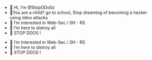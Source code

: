 - 👋 Hi, I’m @StopDDoSz 
- 👋You are a child? go to school, Stop dreaming of becoming a hacker using ddos attacks
- 👀 I’m interested in Web-Sec / SH - RS
- 🌱 I’m here to distroy all 
- 💞️ STOP DDOS !

<!---
You are a child? go to school, Stop dreaming of becoming a hacker using ddos attacks
 https://krebsonsecurity.com/
--->

- 👀 I’m interested in Web-Sec / SH - RS
- 🌱 I’m here to distroy all 
- 💞️ STOP DDOS !

<!---
You are a child? go to school, Stop dreaming of becoming a hacker using ddos attacks
 https://krebsonsecurity.com/
--->

